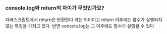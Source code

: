 ### console.log와 return의 차이가 무엇인가요?

자바스크립트에서 return은 반환한다 라는 의미이고 return 이후에는 함수가 실행되지 않는 특징을 가지고 있다. 반면 console.log는 그 이후에도 함수가 실행될 수 있다
